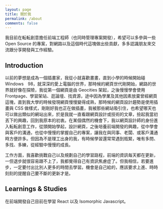 ```yaml
---
layout: page
title: 關於我
permalink: /about
comments: false
---
```


我目前在転転創意擔任前端工程師（也同時管理專案開發），希望可以多參與一些 Open Source 的專案，對網路以及這個時代這塊做出些貢獻，多多認識朋友來交流跟分享開發與工作經驗。

## Introduction
以前的夢想是成為一個插畫家，我從小就喜歡畫畫，直到小學的時候開始碰 Windows　98，就深深的愛上電腦的世界，那時候的網頁世代剛開始，網路的世界就好像在探險，我從第一個網頁是由 Geocities 架起，之後慢慢學會使用 Frontpage、學習架站、逛論壇、找資源，途中因為學業及其他因素放棄曾經網頁這塊，直到我大學的時候發現網頁慢慢變得成熟，那時候的網頁設計趨勢是使用插畫與 CSS 做樣式，剛剛好我也正在做插畫，我被那些網站吸引住，也希望哪天也可以做出類似的網站出來，於是我就一直看跟網頁設計或技術的文章，撿起我當初丟下的興趣，回到我原本的初衷。在某個偶然的機會下，我以網頁設計師的身份進入転転創意工作，從頭開始學起，設計網頁，之後培養前端開發的興趣，從中學會與客戶的溝通，也從中慢慢的掌握自己的專案，讓我在與同事、老闆、或客戶溝通時方便許多。但因為不是理工出身的我，有時候學習還常常遇到瓶緊，唯有多問、多找、多練，從經驗中慢慢的成長。

工作方面，我喜歡挑戰自己以及規劃自己的學習路程，前端的資訊每天都在更新，一但退步就很容易跟不上了，我都覺得自己有資訊焦慮症了。但我相信，若要進步，一定要付出比別人更多的時間去學習。機會是自己給的，應該要求上進、時時刻刻的提醒自己要不斷的更新才是。

## Learnings & Studies
在前端開發自己目前在學習 React 以及 Isomorphic Javascript。

